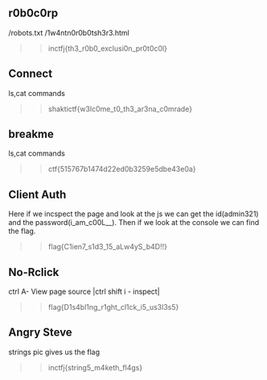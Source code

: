 ## r0b0c0rp
/robots.txt /1w4ntn0r0b0tsh3r3.html
>> inctfj{th3_r0b0_exclusi0n_pr0t0c0l}
## Connect
ls,cat commands
>> shaktictf{w3lc0me_t0_th3_ar3na_c0mrade}
## breakme
ls,cat commands
>>ctf{515767b1474d22ed0b3259e5dbe43e0a}
## Client Auth
Here if we incspect the page and look at the js we can get the id(admin321) and the password(i_am_c00L__). Then if we look at the console we can find the flag.
>>flag{C1ien7_s1d3_15_aLw4yS_b4D!!}
## No-Rclick
ctrl A- View page source  |ctrl shift i - inspect|
>>flag{D1s4bl1ng_r1ght_cl1ck_i5_us3l3s5}
## Angry Steve
strings pic gives us the flag
>> inctfj{string5_m4keth_fl4gs}
